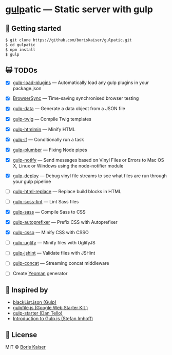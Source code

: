 # [gulp](http://gulpjs.com)atic — Static server with gulp


## :rocket: Getting started
```bash
$ git clone https://github.com/boriskaiser/gulpatic.git
$ cd gulpatic
$ npm install
$ gulp
```

## :scream_cat: TODOs
- [x] [gulp-load-plugins](https://github.com/jackfranklin/gulp-load-plugins) — Automatically load any gulp plugins in your package.json
- [x] [BrowserSync](https://github.com/BrowserSync/browser-sync) — Time-saving synchronised browser testing
- [x] [gulp-data](https://github.com/colynb/gulp-data) — Generate a data object from a JSON file
- [x] [gulp-twig](https://github.com/zimmen/gulp-twig) — Compile Twig templates
- [x] [gulp-htmlmin](https://github.com/jonschlinkert/gulp-htmlmin) — Minify HTML
- [x] [gulp-if](https://github.com/robrich/gulp-if) — Conditionally run a task
- [x] [gulp-plumber](https://github.com/floatdrop/gulp-plumber) — Fixing Node pipes
- [x] [gulp-notify](https://github.com/mikaelbr/gulp-notify) — Send messages based on Vinyl Files or Errors to Mac OS X, Linux or Windows using the node-notifier module
- [x] [gulp-deploy](https://github.com/sindresorhus/gulp-debug) — Debug vinyl file streams to see what files are run through your gulp pipeline
- [ ] [gulp-html-replace](https://github.com/VFK/gulp-html-replace) — Replace build blocks in HTML
- [ ] [gulp-scss-lint](https://github.com/juanfran/gulp-scss-lint) — Lint Sass files
- [x] [gulp-sass](https://github.com/dlmanning/gulp-sass) — Compile Sass to CSS
- [x] [gulp-autoprefixer](https://github.com/sindresorhus/gulp-autoprefixer) — Prefix CSS with Autoprefixer
- [x] [gulp-csso](https://github.com/ben-eb/gulp-csso) — Minify CSS with CSSO
- [ ] [gulp-uglify](https://github.com/terinjokes/gulp-uglify) — Minify files with UglifyJS
- [ ] [gulp-jshint](https://github.com/spalger/gulp-jshint) — Validate files with JSHint
- [ ] [gulp-concat](https://github.com/wearefractal/gulp-concat) — Streaming concat middleware
- [ ] Create [Yeoman](http://yeoman.io/) generator


## :raised_hands: Inspired by
- [blackList.json (Gulp)](https://github.com/gulpjs/plugins/blob/master/src/blackList.json)
- [gulpfile.js (Google Web Starter Kit )](https://github.com/google/web-starter-kit/blob/master/gulpfile.js)
- [gulp-starter (Dan Tello)](https://github.com/greypants/gulp-starter)
- [Introduction to Gulp.js (Stefan Imhoff)](http://stefanimhoff.de/2014/gulp-tutorial-1-intro-setup/)


## :beers: License
MIT © [Boris Kaiser](http://boriskaiser.com)
